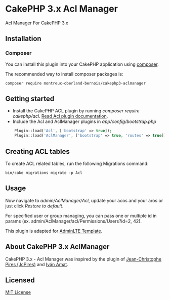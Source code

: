 # CakePHP 3.x Acl Manager
Acl Manager For CakePHP 3.x 

## Installation

### Composer

You can install this plugin into your CakePHP application using [composer](http://getcomposer.org).

The recommended way to install composer packages is:

```
composer require montreux-oberland-bernois/cakephp3-aclmanager
```

## Getting started

* Install the CakePHP ACL plugin by running *composer require cakephp/acl*. [Read Acl plugin documentation](https://github.com/cakephp/acl).
* Include the Acl and AclManager plugins in *app/config/bootstrap.php*

```php
    Plugin::load('Acl', ['bootstrap' => true]);
    Plugin::load('AclManager', ['bootstrap' => true, 'routes' => true]);
```

## Creating ACL tables

To create ACL related tables, run the following Migrations command:

    bin/cake migrations migrate -p Acl

## Usage

Now navigate to *admin/AclManager/Acl*, update your acos and your aros or just click *Restore to default*.

For specified user or group managing, you can pass one or multiple id in params (ex. admin/AclManager/acl/Permissions/Users?id=2, 42).

This plugin is adapted for [AdminLTE Template](https://almsaeedstudio.com/themes/AdminLTE).

## About CakePHP 3.x AclManager

CakePHP 3.x - Acl Manager was inspired by the plugin of [Jean-Christophe Pires (JcPires)](https://github.com/JcPires/CakePhp3-AclManager) and [Iván Amat](https://github.com/ivanamat/cakephp3-aclmanager).

## Licensed

[MIT License](https://opensource.org/licenses/MIT)

